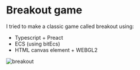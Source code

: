 # Breakout game

I tried to make a classic game called breakout using:

- Typescript + Preact
- ECS (using bitEcs)
- HTML canvas element + WEBGL2

![breakout](https://user-images.githubusercontent.com/110075636/231368425-49e03537-8797-4d95-a85f-533148311660.png)
